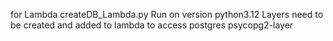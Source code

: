 for Lambda createDB_Lambda.py
Run on version python3.12
Layers need to be created and added to lambda to access postgres
psycopg2-layer
